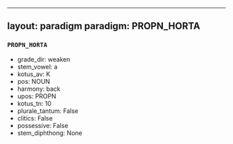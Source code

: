 
---
layout: paradigm
paradigm: PROPN_HORTA
---
### ` PROPN_HORTA `


* grade_dir: weaken
* stem_vowel: a
* kotus_av: K
* pos: NOUN
* harmony: back
* upos: PROPN
* kotus_tn: 10
* plurale_tantum: False
* clitics: False
* possessive: False
* stem_diphthong: None
